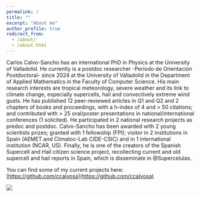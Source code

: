 ```yaml
---
permalink: /
title: ""
excerpt: "About me"
author_profile: true
redirect_from: 
  - /about/
  - /about.html
---
```



Carlos Calvo-Sancho has an international PhD in Physics at the University of Valladolid. He currently is a postdoc researcher -Período de Orientación Postdoctoral- since 2024 at the University of Valladolid in the Department of Applied Mathematics in the Faculty of Computer Science. His main research interests are tropical meteorology, severe weather and its link to climate change, especially supercells, hail and convectively extreme wind gusts. He has published 12 peer-reviewed articles in Q1 and Q2 and 2 chapters of books and proceedings, with a h-index of 4 and > 50 citations; and contributed with > 25 oral/poster presentations in national/international conferences (1 solicited). He participated in 2 national research projects as predoc and postdoc. Calvo-Sancho has been awarded with 2 young scientists prizes; granted with 1 fellowship (FPI); visitor in 2 institutions in Spain (AEMET and Climatoc-Lab CIDE-CSIC) and in 1 international institution (NCAR, US). Finally, he is one of the creators of the Spanish Supercell and Hail citizen science project, recollecting current and old supercell and hail reports in Spain, which is disseminate in @Supercelulas. 
  

You can find some of my current projects here: [https://github.com/ccalvosa](https://github.com/ccalvosa)
  


![](http://ccalvosa.github.io/images/TMAX_ZGZ.gif)

